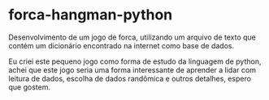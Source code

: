 # forca-hangman-python
Desenvolvimento de um jogo de forca, utilizando um arquivo de texto que contém um dicionário encontrado na internet como base de dados.

Eu criei este pequeno jogo como forma de estudo da linguagem de python, achei que este jogo seria uma forma interessante de aprender a lidar com leitura de dados, escolha de dados randômica e outros detalhes, espero que gostem.
